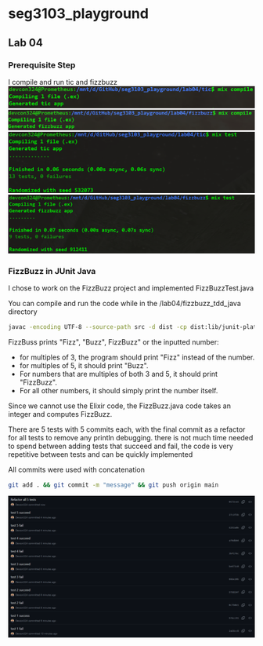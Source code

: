 # seg3103_playground

## Lab 04

### Prerequisite Step

I compile and run tic and fizzbuzz
![image](.\assets\compile_tic.png)
![image](.\assets\compile_fizzbuzz.png)
![image](.\assets\run_tic.png)
![image](.\assets\run_fizzbuzz.png)

### FizzBuzz in JUnit Java

I chose to work on the FizzBuzz project and implemented FizzBuzzTest.java

You can compile and run the code while in the /lab04/fizzbuzz_tdd_java directory

``` bash
javac -encoding UTF-8 --source-path src -d dist -cp dist:lib/junit-platform-console-standalone-1.7.1.jar src/*.java && javac -encoding UTF-8 --source-path test -d dist -cp dist:lib/junit-platform-console-standalone-1.7.1.jar test/*.java && java -jar lib/junit-platform-console-standalone-1.7.1.jar --class-path dist --scan-class-path
```

FizzBuss prints "Fizz", "Buzz", FizzBuzz" or the inputted number:

- for multiples of 3, the program should print "Fizz" instead of the number.
- for multiples of 5, it should print "Buzz".
- For numbers that are multiples of both 3 and 5, it should print "FizzBuzz".
- For all other numbers, it should simply print the number itself.

Since we cannot use the Elixir code, the FizzBuzz.java code takes an integer and computes FizzBuzz.

There are 5 tests with 5 commits each, with the final commit as a refactor for all tests to remove any println debugging. there is not much time needed to spend between adding tests that succeed and fail, the code is very repetitive between tests and can be quickly implemented

All commits were used with concatenation

```bash
git add . && git commit -m "message" && git push origin main
```

![image](.\assets\commits.png)
